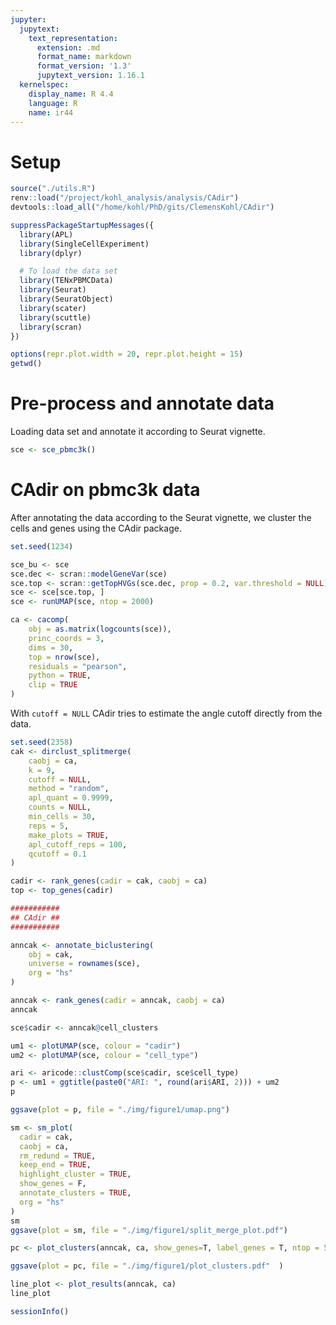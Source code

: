 ```yaml
---
jupyter:
  jupytext:
    text_representation:
      extension: .md
      format_name: markdown
      format_version: '1.3'
      jupytext_version: 1.16.1
  kernelspec:
    display_name: R 4.4
    language: R
    name: ir44
---
```


# Setup

```R
source("./utils.R")
renv::load("/project/kohl_analysis/analysis/CAdir")
devtools::load_all("/home/kohl/PhD/gits/ClemensKohl/CAdir")

suppressPackageStartupMessages({
  library(APL)
  library(SingleCellExperiment)
  library(dplyr)

  # To load the data set
  library(TENxPBMCData)
  library(Seurat)
  library(SeuratObject)
  library(scater)
  library(scuttle)
  library(scran)
})

options(repr.plot.width = 20, repr.plot.height = 15)
getwd()
```

# Pre-process and annotate data

Loading data set and annotate it according to Seurat vignette.

```R
sce <- sce_pbmc3k()
```

# CAdir on pbmc3k data

After annotating the data according to the Seurat vignette, we cluster the cells and genes using the CAdir package.

```R
set.seed(1234)

sce_bu <- sce
sce.dec <- scran::modelGeneVar(sce)
sce.top <- scran::getTopHVGs(sce.dec, prop = 0.2, var.threshold = NULL)
sce <- sce[sce.top, ]
sce <- runUMAP(sce, ntop = 2000)

ca <- cacomp(
    obj = as.matrix(logcounts(sce)),
    princ_coords = 3,
    dims = 30,
    top = nrow(sce),
    residuals = "pearson",
    python = TRUE,
    clip = TRUE
)
```

With `cutoff = NULL` CAdir tries to estimate the angle cutoff directly from the data.

```R
set.seed(2358)
cak <- dirclust_splitmerge(
    caobj = ca,
    k = 9,
    cutoff = NULL,
    method = "random",
    apl_quant = 0.9999,
    counts = NULL,
    min_cells = 30,
    reps = 5,
    make_plots = TRUE,
    apl_cutoff_reps = 100,
    qcutoff = 0.1
)

cadir <- rank_genes(cadir = cak, caobj = ca)
top <- top_genes(cadir)
```

```R
###########
## CAdir ##
###########

anncak <- annotate_biclustering(
    obj = cak,
    universe = rownames(sce),
    org = "hs"
)

anncak <- rank_genes(cadir = anncak, caobj = ca)
anncak

sce$cadir <- anncak@cell_clusters

um1 <- plotUMAP(sce, colour = "cadir")
um2 <- plotUMAP(sce, colour = "cell_type")

ari <- aricode::clustComp(sce$cadir, sce$cell_type)
p <- um1 + ggtitle(paste0("ARI: ", round(ari$ARI, 2))) + um2
p

ggsave(plot = p, file = "./img/figure1/umap.png")
```

```R
sm <- sm_plot(
  cadir = cak,
  caobj = ca,
  rm_redund = TRUE,
  keep_end = TRUE,
  highlight_cluster = TRUE,
  show_genes = F,
  annotate_clusters = TRUE,
  org = "hs"
)
sm
ggsave(plot = sm, file = "./img/figure1/split_merge_plot.pdf")
```

```R
pc <- plot_clusters(anncak, ca, show_genes=T, label_genes = T, ntop = 5)

ggsave(plot = pc, file = "./img/figure1/plot_clusters.pdf"  )
```

```R
line_plot <- plot_results(anncak, ca)
line_plot
```

```R
sessionInfo()
```
